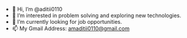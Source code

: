 - 👋 Hi, I’m @aditii0110
- 👀 I’m interested in problem solving and exploring new technologies.
- 🌱 I’m currently looking for job opportunities. 
- 📫 My Gmail Address: amaditii0110@gmail.com


